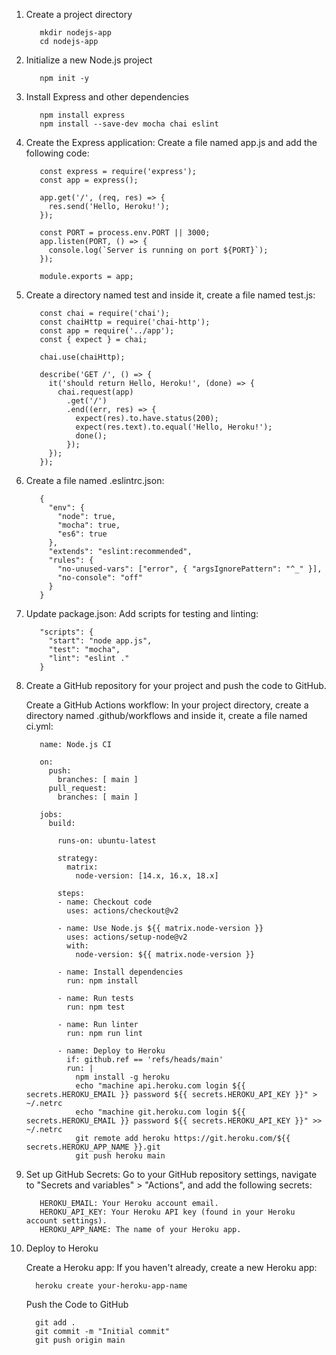 1. Create a project directory

          mkdir nodejs-app
          cd nodejs-app

2. Initialize a new Node.js project

          npm init -y

3. Install Express and other dependencies

          npm install express
          npm install --save-dev mocha chai eslint

4. Create the Express application:
   Create a file named app.js and add the following code:

          const express = require('express');
          const app = express();
          
          app.get('/', (req, res) => {
            res.send('Hello, Heroku!');
          });
          
          const PORT = process.env.PORT || 3000;
          app.listen(PORT, () => {
            console.log(`Server is running on port ${PORT}`);
          });
          
          module.exports = app;

5. Create a directory named test and inside it, create a file named test.js:

          const chai = require('chai');
          const chaiHttp = require('chai-http');
          const app = require('../app');
          const { expect } = chai;
          
          chai.use(chaiHttp);
          
          describe('GET /', () => {
            it('should return Hello, Heroku!', (done) => {
              chai.request(app)
                .get('/')
                .end((err, res) => {
                  expect(res).to.have.status(200);
                  expect(res.text).to.equal('Hello, Heroku!');
                  done();
                });
            });
          });


6. Create a file named .eslintrc.json:

          {
            "env": {
              "node": true,
              "mocha": true,
              "es6": true
            },
            "extends": "eslint:recommended",
            "rules": {
              "no-unused-vars": ["error", { "argsIgnorePattern": "^_" }],
              "no-console": "off"
            }
          }

7. Update package.json:
   Add scripts for testing and linting:

          "scripts": {
            "start": "node app.js",
            "test": "mocha",
            "lint": "eslint ."
          }


8. Create a GitHub repository for your project and push the code to GitHub.

   Create a GitHub Actions workflow:
   In your project directory, create a directory named .github/workflows and inside it, create a file named ci.yml:


          name: Node.js CI
          
          on:
            push:
              branches: [ main ]
            pull_request:
              branches: [ main ]
          
          jobs:
            build:
          
              runs-on: ubuntu-latest
          
              strategy:
                matrix:
                  node-version: [14.x, 16.x, 18.x]
          
              steps:
              - name: Checkout code
                uses: actions/checkout@v2
          
              - name: Use Node.js ${{ matrix.node-version }}
                uses: actions/setup-node@v2
                with:
                  node-version: ${{ matrix.node-version }}
          
              - name: Install dependencies
                run: npm install
          
              - name: Run tests
                run: npm test
          
              - name: Run linter
                run: npm run lint
          
              - name: Deploy to Heroku
                if: github.ref == 'refs/heads/main'
                run: |
                  npm install -g heroku
                  echo "machine api.heroku.com login ${{ secrets.HEROKU_EMAIL }} password ${{ secrets.HEROKU_API_KEY }}" > ~/.netrc
                  echo "machine git.heroku.com login ${{ secrets.HEROKU_EMAIL }} password ${{ secrets.HEROKU_API_KEY }}" >> ~/.netrc
                  git remote add heroku https://git.heroku.com/${{ secrets.HEROKU_APP_NAME }}.git
                  git push heroku main

9. Set up GitHub Secrets:
   Go to your GitHub repository settings, navigate to "Secrets and variables" > "Actions", and add the following secrets:

          HEROKU_EMAIL: Your Heroku account email.
          HEROKU_API_KEY: Your Heroku API key (found in your Heroku account settings).
          HEROKU_APP_NAME: The name of your Heroku app.


10. Deploy to Heroku

    Create a Heroku app:
    If you haven't already, create a new Heroku app:

          heroku create your-heroku-app-name



    Push the Code to GitHub

          git add .
          git commit -m "Initial commit"
          git push origin main
